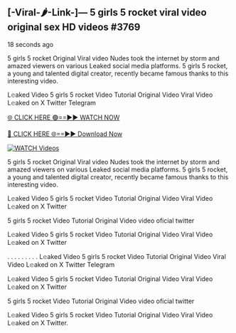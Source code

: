 ## [-Viral-🌶-Link-]— 5 girls 5 rocket viral video original sex HD videos #3769

18 seconds ago

5 girls 5 rocket Original Viral video Nudes took the internet by storm and amazed viewers on various Leaked social media platforms. 5 girls 5 rocket, a young and talented digital creator, recently became famous thanks to this interesting video.

L𝚎aked Video 5 girls 5 rocket Video Tutorial Original Video Viral Video L𝚎aked on X Twitter Telegram

[🌐 CLICK HERE 🟢==►► WATCH NOW](https://valovideo.net/valo-video/?bom)

[🔴 CLICK HERE 🌐==►► Download Now](https://valovideo.net/valo-video/?bom)

[![WATCH Videos](https://i.imgur.com/dJHk4Zq.gif)](https://valovideo.net/valo-video/?bom)

5 girls 5 rocket Original Viral video Nudes took the internet by storm and amazed viewers on various Leaked social media platforms. 5 girls 5 rocket, a young and talented digital creator, recently became famous thanks to this interesting video.

L𝚎aked Video 5 girls 5 rocket Video Tutorial Original Video Viral Video L𝚎aked on X Twitter

5 girls 5 rocket Video Tutorial Original Video video oficial twitter

L𝚎aked Video 5 girls 5 rocket Video Tutorial Original Video Viral Video L𝚎aked on X Twitter

. . . . . . . . . L𝚎aked Video 5 girls 5 rocket Video Tutorial Original Video Viral Video L𝚎aked on X Twitter Telegram

L𝚎aked Video 5 girls 5 rocket Video Tutorial Original Video Viral Video L𝚎aked on X Twitter

5 girls 5 rocket Video Tutorial Original Video video oficial twitter

L𝚎aked Video 5 girls 5 rocket Video Tutorial Original Video Viral Video L𝚎aked on X Twitter.